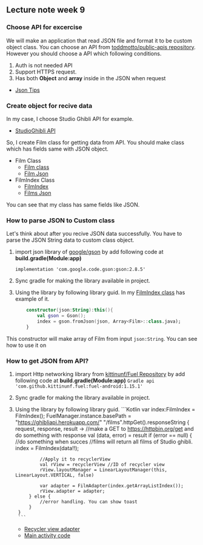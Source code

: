 ## Lecture note week 9
### Choose API for excercise
We will make an application that read JSON file and format it to be custom object class. You can choose an API from [toddmotto/public-apis repository](https://github.com/toddmotto/public-apis). However you should choose a API which following conditions.
  1. Auth is not needed API
  2. Support HTTPS request.
  3. Has both **Object** and **array** inside in the JSON when request

 - [Json Tips](https://githab.com/ShotaKu/AndroidAppDev/Week)
### Create object for recive data
In my case, I choose Studio Ghibli API for example.
 - [StudioGhibli API](https://ghibliapi.herokuapp.com/)

So, I create Film class for getting data from API. You should make class which has fields same with JSON object. 
 - Film Class
    - [Film class](https://github.com/ShotaKu/AndroidAppDev/blob/master/ProjectWeek9/StudioGhibli/app/src/main/java/shota/cs3231/com/studioghibli/ghibli/Film.kt)
    - [Film Json](https://ghibliapi.herokuapp.com/films/2baf70d1-42bb-4437-b551-e5fed5a87abe)
 - FilmIndex Class
     - [FilmIndex](https://github.com/ShotaKu/AndroidAppDev/blob/master/ProjectWeek9/StudioGhibli/app/src/main/java/shota/cs3231/com/studioghibli/ghibli/FilmIndex.kt)
     - [Films Json](https://ghibliapi.herokuapp.com/films)

You can see that my class has same fields like JSON.
### How to parse JSON to Custom class
Let's think about after you recive JSON data successfully. You have to parse the JSON String data to custom class object. 
 1. import json library of [google/gson](https://github.com/google/gson) by add following code at **build.gradle(Module:app)**

    ```Gradle
    implementation 'com.google.code.gson:gson:2.8.5'
    ```
 2. Sync gradle for making the library available in project.
 3. Using the library by following library guid. In my [FilmIndex class](https://github.com/ShotaKu/AndroidAppDev) has example of it.
    ```Kotlin
        constructor(json:String):this(){
            val gson = Gson();
            index = gson.fromJson(json, Array<Film>::class.java);
        }
    ```
This constructor will make array of Film from input ```json:String```. You can see how to use it on

### How to get JSON from API?
1. import Http networking library from [kittinunf/Fuel Repository](https://github.com/kittinunf/Fuel) by add following code at **build.gradle(Module:app)**
        ```Gradle
        api 'com.github.kittinunf.fuel:fuel-android:1.15.1'
        ```
2. Sync gradle for making the library available in project.
3. Using the library by following library guid.
        ```Kotlin
        var index:FilmIndex = FilmIndex();
        FuelManager.instance.basePath = "https://ghibliapi.herokuapp.com/"
        "/films".httpGet().responseString { request, response, result ->
            //make a GET to https://httpbin.org/get and do something with response
            val (data, error) = result
            if (error == null) {
                //do something when succes
                //films will return all films of Studio ghibli. 
                index = FilmIndex(data!!);

                //Apply it to recyclerView
                val rView = recyclerView //ID of recycler view
                rView.layoutManager = LinearLayoutManager(this, LinearLayout.VERTICAL, false)

                var adapter = FilmAdapter(index.getArrayListIndex());
                rView.adapter = adapter;
            } else {
                //error handling. You can show toast
            }
        }
        ```
    - [Recycler view adapter](https://github.com/ShotaKu/AndroidAppDev/blob/master/ProjectWeek9/StudioGhibli/app/src/main/java/shota/cs3231/com/studioghibli/customWidget/FilmAdapter.kt)
    - [Main activity code](https://github.com/ShotaKu/AndroidAppDev/blob/master/ProjectWeek9/StudioGhibli/app/src/main/java/shota/cs3231/com/studioghibli/MainActivity.kt)
